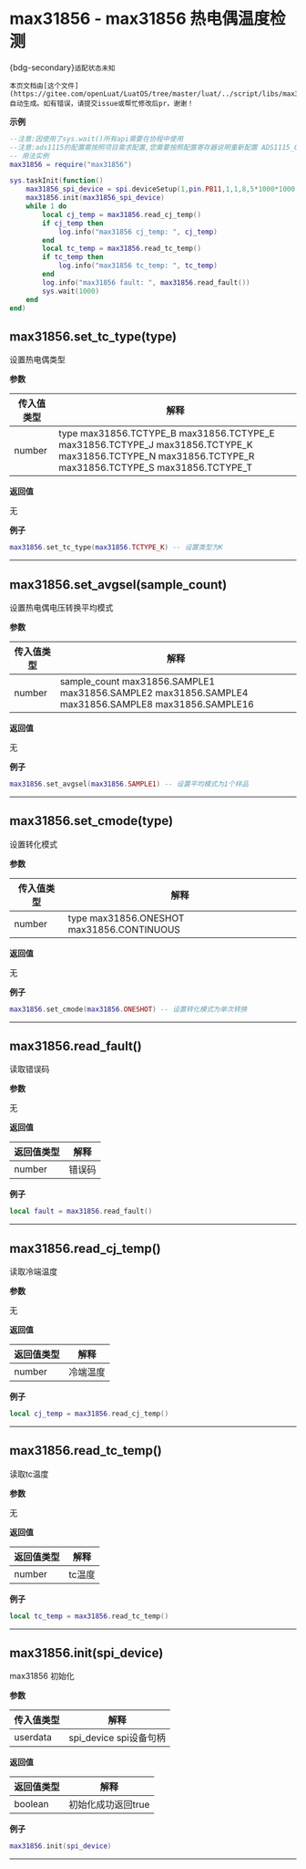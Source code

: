 # max31856 - max31856 热电偶温度检测 

{bdg-secondary}`适配状态未知`

```{note}
本页文档由[这个文件](https://gitee.com/openLuat/LuatOS/tree/master/luat/../script/libs/max31856.lua)自动生成。如有错误，请提交issue或帮忙修改后pr，谢谢！
```


**示例**

```lua
--注意:因使用了sys.wait()所有api需要在协程中使用
--注意:ads1115的配置需按照项目需求配置,您需要按照配置寄存器说明重新配置 ADS1115_CONF_HCMD 和 ADS1115_CONF_LCMD !!!
-- 用法实例
max31856 = require("max31856")

sys.taskInit(function()
    max31856_spi_device = spi.deviceSetup(1,pin.PB11,1,1,8,5*1000*1000,spi.MSB,1,0)
    max31856.init(max31856_spi_device)
    while 1 do
        local cj_temp = max31856.read_cj_temp()
        if cj_temp then
            log.info("max31856 cj_temp: ", cj_temp)
        end
        local tc_temp = max31856.read_tc_temp()
        if tc_temp then
            log.info("max31856 tc_temp: ", tc_temp)
        end
        log.info("max31856 fault: ", max31856.read_fault())
        sys.wait(1000)
    end
end)

```

## max31856.set_tc_type(type)



设置热电偶类型

**参数**

|传入值类型|解释|
|-|-|
|number|type max31856.TCTYPE_B max31856.TCTYPE_E max31856.TCTYPE_J max31856.TCTYPE_K max31856.TCTYPE_N max31856.TCTYPE_R max31856.TCTYPE_S max31856.TCTYPE_T|

**返回值**

无

**例子**

```lua
max31856.set_tc_type(max31856.TCTYPE_K) -- 设置类型为K

```

---

## max31856.set_avgsel(sample_count)



设置热电偶电压转换平均模式 

**参数**

|传入值类型|解释|
|-|-|
|number|sample_count max31856.SAMPLE1 max31856.SAMPLE2 max31856.SAMPLE4 max31856.SAMPLE8 max31856.SAMPLE16|

**返回值**

无

**例子**

```lua
max31856.set_avgsel(max31856.SAMPLE1) -- 设置平均模式为1个样品

```

---

## max31856.set_cmode(type)



设置转化模式

**参数**

|传入值类型|解释|
|-|-|
|number|type max31856.ONESHOT max31856.CONTINUOUS|

**返回值**

无

**例子**

```lua
max31856.set_cmode(max31856.ONESHOT) -- 设置转化模式为单次转换

```

---

## max31856.read_fault()



读取错误码

**参数**

无

**返回值**

|返回值类型|解释|
|-|-|
|number|错误码|

**例子**

```lua
local fault = max31856.read_fault()

```

---

## max31856.read_cj_temp()



读取冷端温度

**参数**

无

**返回值**

|返回值类型|解释|
|-|-|
|number|冷端温度|

**例子**

```lua
local cj_temp = max31856.read_cj_temp()

```

---

## max31856.read_tc_temp()



读取tc温度

**参数**

无

**返回值**

|返回值类型|解释|
|-|-|
|number|tc温度|

**例子**

```lua
local tc_temp = max31856.read_tc_temp()

```

---

## max31856.init(spi_device)



max31856 初始化

**参数**

|传入值类型|解释|
|-|-|
|userdata|spi_device spi设备句柄|

**返回值**

|返回值类型|解释|
|-|-|
|boolean|初始化成功返回true|

**例子**

```lua
max31856.init(spi_device)

```

---

